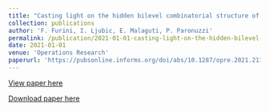 ```yaml
---
title: "Casting light on the hidden bilevel combinatorial structure of the capacitated vertex separator problem"
collection: publications
author: 'F. Furini, I. Ljubic, E. Malaguti, P. Paronuzzi'
permalink: /publication/2021-01-01-casting-light-on-the-hidden-bilevel-combinatorial-structure-of-the-capacitated-vertex-separator-problem
date: 2021-01-01
venue: 'Operations Research'
paperurl: 'https://pubsonline.informs.org/doi/abs/10.1287/opre.2021.2110'
---
```

[View paper here](https://pubsonline.informs.org/doi/abs/10.1287/opre.2021.2110)

[Download paper here](http://www.optimization-online.org/DB_HTML/2019/09/7389.html)

